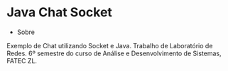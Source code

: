 # Java Chat Socket

* Sobre

Exemplo de Chat utilizando Socket e Java. Trabalho de Laboratório de Redes. 6º semestre do curso de Análise e Desenvolvimento de Sistemas, FATEC ZL.
